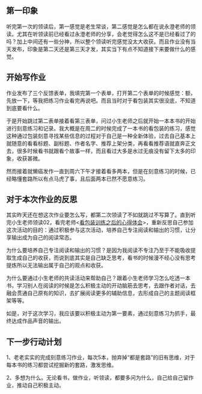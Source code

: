 ## **第一印象**

听完第一次的领读后，第一感觉是老生常谈，第二感觉是怎么都在说永澄老师的领读。尤其在听领读前已经看过永澄老师的分享，会老觉得怎么这不是已经看过了的吗？加上中间还有一些分神，所以整个领读听完感觉没太大收获。而且作业没有当天发布，印象是第二天还是第三天才发，其实当下有点不知道接下来要做什么的感觉。

## **开始写作业**

作业发布了三个反馈表单，我填完第一个表单，打开第二个表单的时候感觉：额，先放一下，等我把练习作业看完再说吧。而且当时对于看包装其实很没底，不知道到底要看什么。

于是开始跳过第二表单接着看第三表单，问过小生老师之后就开始一本本书的开始进行刻意练习和记录。我大概是在周二的时候完成了一本书的看包装的练习，感觉这种通过包装刻意寻找某些信息的过程对于自己是一种全新体验，过去自己基本上就随意的看看标题、副标题、作者名字、推荐上架分类，再看看推荐语就直奔正文去，很多时候看书就跟看个故事一样，而且看过大多是水过无痕没有留下太多的印象，收获甚微。

然而接着就懒癌发作一直到周六下午才接着看多两本，但是在刻意练习的时候，已经略懂套路所以有点马虎了事，且后面两本已然不愿意练习。

## **对于本次作业的反思**

其实昨天还在想这次作业要怎么写，都第二次领读了不如就跳过不写算了。直到听完小生老师领读02，看完老师&lt;[看包装训练之后的心得体会](http://www.pdydgf.com/archives/422 "【领读No.01】看包装训练之后的心得体会")&gt;，重新反思自己参加这次活动的目的：通过积极参与这次活动，培养自己专注阅读和输出的习惯，让分享输出成为自己的阅读常态。

为什么要培养自己专注阅读和输出的习惯？是因为我阅读不专注乃至于不能吸收提取生成自己的收获，而说到底其实是自己缺乏思考，看书的时候漫不经心没有思考提炼所以无法输出属于自己的观点和收获。

为什么要通过小生老师的共读活动来帮助自己？跟着小生老师学习怎么吃透一本书，学习别人在阅读的时候是怎么积极主动的开动脑筋去思考，去跟作者对话，去融会贯通自己原有的知识，去扩展阅读更多的辅助信息，去形成自己的主题阅读框架等等。

如是，对于这次学习，我应该要以积极主动为第一要素，通过刻意练习为抓手，最终达成作品声音的输出。

## **下一步行动计划**

1、老老实实的完成刻意练习作业，每次5本，抛弃掉“都是套路”的旧有思维，对于每本书的练习都尝试挖掘新的套路，激发思维。

2、多想为什么。无论看书，做作业，听领读，都要多问为什么，自己给自己留作业，推动自己积极主动。

